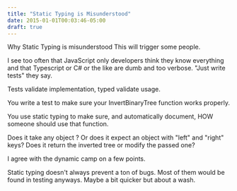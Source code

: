 ```yaml
---
title: "Static Typing is Misunderstood"
date: 2015-01-01T00:03:46-05:00
draft: true
---
```


Why Static Typing is misunderstood
This will trigger some people.

I see too often that JavaScript only developers think they know everything and that Typescript or C# or the like are dumb and too verbose. "Just write tests" they say.

Tests validate implementation, typed validate usage.

You write a test to make sure your InvertBinaryTree function works properly.

You use static typing to make sure, and automatically document, HOW someone should use that function.

Does it take any object ? Or does it expect an object with "left" and "right" keys? Does it return the inverted tree or modify the passed one?

I agree with the dynamic camp on a few points.

Static typing doesn't always prevent a ton of bugs. Most of them would be found in testing anyways. Maybe a bit quicker but about a wash.

